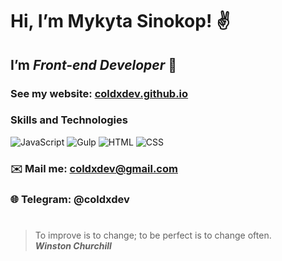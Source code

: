 # Hi, I’m **Mykyta Sinokop**! ✌️
## I’m *Front-end Developer* 🚀
### See my website: [coldxdev.github.io](https://coldxdev.github.io/)
### Skills and Technologies 
![JavaScript](https://img.shields.io/badge/-JavaScript-090909?style=for-the-badge&logo=JavaScript)
![Gulp](https://img.shields.io/badge/-GULP-090909?style=for-the-badge&logo=gulp)
![HTML](https://img.shields.io/badge/-HTML-090909?style=for-the-badge&logo=html5)
![CSS](https://img.shields.io/badge/-CSS-090909?style=for-the-badge&logo=css3)
### ✉️ Mail me: coldxdev@gmail.com
### 🌐 Telegram: @coldxdev
#
> To improve is to change; to be perfect is to change often. <br/>
> ***Winston Churchill***
